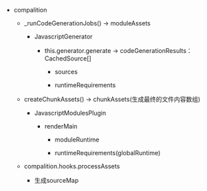 - compalition

    - _runCodeGenerationJobs()  -> moduleAssets

        - JavascriptGenerator

            - this.generator.generate  -> codeGenerationResults：CachedSource[]

                - sources

                - runtimeRequirements

    - createChunkAssets() -> chunkAssets(生成最终的文件内容数组)

        - JavascriptModulesPlugin

            - renderMain 

                - moduleRuntime
              
                - runtimeRequirements(globalRuntime)

    - compalition.hooks.processAssets

      - 生成sourceMap



    
